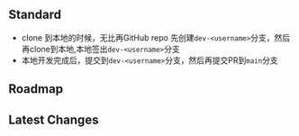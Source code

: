 
## Standard
- clone 到本地的时候，无比再GitHub repo 先创建`dev-<username>`分支，然后再clone到本地,本地签出`dev-<username>`分支
- 本地开发完成后，提交到`dev-<username>`分支，然后再提交PR到`main`分支







## Roadmap









## Latest Changes
